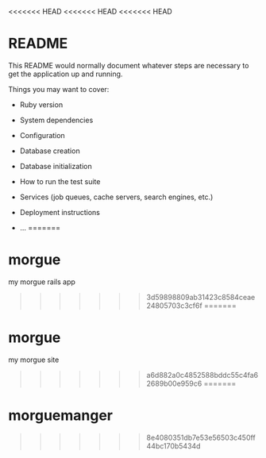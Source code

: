 <<<<<<< HEAD
<<<<<<< HEAD
<<<<<<< HEAD
# README

This README would normally document whatever steps are necessary to get the
application up and running.

Things you may want to cover:

* Ruby version

* System dependencies

* Configuration

* Database creation

* Database initialization

* How to run the test suite

* Services (job queues, cache servers, search engines, etc.)

* Deployment instructions

* ...
=======
# morgue
my morgue rails app
>>>>>>> 3d59898809ab31423c8584ceae24805703c3cf6f
=======
# morgue
my morgue site
>>>>>>> a6d882a0c4852588bddc55c4fa62689b00e959c6
=======
# morguemanger
>>>>>>> 8e4080351db7e53e56503c450ff44bc170b5434d
